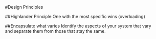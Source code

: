 #Design Principles

##Highlander Principle
One with the most specific wins (overloading)

##Encapsulate what varies
Identify the aspects of your system that vary and separate them from those that stay the same.
